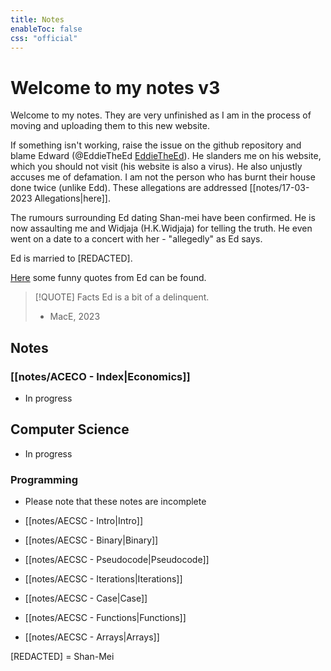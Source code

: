 ```yaml
---
title: Notes
enableToc: false
css: "official"
---
```

# Welcome to my notes v3
Welcome to my notes. They are very unfinished as I am in the process of moving and uploading them to this new website. 

If something isn't working, raise the issue on the github repository and blame Edward (@EddieTheEd [EddieTheEd](https://github.com/EddieTheEd)). He slanders me on his website, which you should not visit (his website is also a virus). He also unjustly accuses me of defamation. I am not the person who has burnt their house done twice (unlike Edd). These allegations are addressed [[notes/17-03-2023 Allegations|here]].

The rumours surrounding Ed dating Shan-mei have been confirmed. He is now assaulting me and Widjaja (H.K.Widjaja) for telling the truth. He even went on a date to a concert with her - "allegedly" as Ed says.

Ed is married to [REDACTED].

[Here](notes/27-03-2023%20Quotes%20From%20Ed.md) some funny quotes from Ed can be found.


> [!QUOTE] Facts
>Ed is a bit of a delinquent.
> - MacE, 2023



## Notes

### [[notes/ACECO - Index|Economics]]
- In progress




## Computer Science
- In progress

### Programming
- Please note that these notes are incomplete

- [[notes/AECSC - Intro|Intro]]
- [[notes/AECSC - Binary|Binary]]
- [[notes/AECSC - Pseudocode|Pseudocode]]
- [[notes/AECSC - Iterations|Iterations]]
- [[notes/AECSC - Case|Case]]
- [[notes/AECSC - Functions|Functions]]
- [[notes/AECSC - Arrays|Arrays]]


































[REDACTED] = Shan-Mei